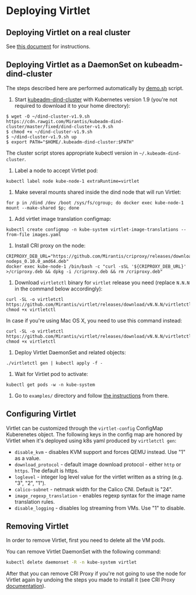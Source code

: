 # Deploying Virtlet

## Deploying Virtlet on a real cluster

See [this document](real-cluster.md) for instructions.

## Deploying Virtlet as a DaemonSet on kubeadm-dind-cluster

The steps described here are performed automatically by
[demo.sh](demo.sh) script.

1. Start [kubeadm-dind-cluster](https://github.com/Mirants/kubeadm-dind-cluster)
   with Kubernetes version 1.9 (you're not required to download it to your home directory):
```
$ wget -O ~/dind-cluster-v1.9.sh https://cdn.rawgit.com/Mirantis/kubeadm-dind-cluster/master/fixed/dind-cluster-v1.9.sh
$ chmod +x ~/dind-cluster-v1.9.sh
$ ~/dind-cluster-v1.9.sh up
$ export PATH="$HOME/.kubeadm-dind-cluster:$PATH"
```
   The cluster script stores appropriate kubectl version in `~/.kubeadm-dind-cluster`.

1. Label a node to accept Virtlet pod:
```
kubectl label node kube-node-1 extraRuntime=virtlet
```
1. Make several mounts shared inside the dind node that will run Virtlet:
```
for p in /dind /dev /boot /sys/fs/cgroup; do docker exec kube-node-1 mount --make-shared $p; done
```
1. Add virtlet image translation configmap:
```
kubectl create configmap -n kube-system virtlet-image-translations --from-file images.yaml
```
1. Install CRI proxy on the node:
```
CRIPROXY_DEB_URL="https://github.com/Mirantis/criproxy/releases/download/v0.10.0/criproxy-nodeps_0.10.0_amd64.deb"
docker exec kube-node-1 /bin/bash -c "curl -sSL '${CRIPROXY_DEB_URL}' >/criproxy.deb && dpkg -i /criproxy.deb && rm /criproxy.deb"
```
1. Download `virtletctl` binary for `virtlet` release you need (replace `N.N.N` in the command below accordingly):
```
curl -SL -o virtletctl https://github.com/Mirantis/virtlet/releases/download/vN.N.N/virtletctl
chmod +x virtletctl
```
In case if you're using Mac OS X, you need to use this command instead:
```
curl -SL -o virtletctl https://github.com/Mirantis/virtlet/releases/download/vN.N.N/virtletctl.darwin
chmod +x virtletctl
```
1. Deploy Virtlet DaemonSet and related objects:
```
./virtletctl gen | kubectl apply -f -
```
1. Wait for Virtlet pod to activate:
```
kubectl get pods -w -n kube-system
```
1. Go to `examples/` directory and follow [the instructions](../examples/README.md) from there.

## Configuring Virtlet

Virtlet can be customized through the `virtlet-config` ConfigMap
Kuberenetes object.  The following keys in the config map are honored
by Virtlet when it's deployed using k8s yaml produced by `virtletctl gen`:

  * `disable_kvm` - disables KVM support and forces QEMU instead. Use "1" as a value.
  * `download_protocol` - default image download protocol - either `http` or `https`. The default is https.
  * `loglevel` - integer log level value for the virtlet written as a string (e.g. "3", "2", "1").
  * `calico-subnet` - netmask width for the Calico CNI. Default is "24".
  * `image_regexp_translation` - enables regexp syntax for the image name translation rules.
  * `disable_logging` - disables log streaming from VMs. Use "1" to disable.

## Removing Virtlet

In order to remove Virtlet, first you need to delete all the VM pods.

You can remove Virtlet DaemonSet with the following command:
```bash
kubectl delete daemonset -R -n kube-system virtlet
```

After that you can remove CRI Proxy if you're not going to use the
node for Virtlet again by undoing the steps you made to install it
(see CRI Proxy
[documentation](https://github.com/Mirantis/criproxy/)).
